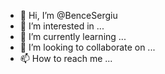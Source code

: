 - 👋 Hi, I’m @BenceSergiu
- 👀 I’m interested in ...
- 🌱 I’m currently learning ...
- 💞️ I’m looking to collaborate on ...
- 📫 How to reach me ...

<!---
BenceSergiu/BenceSergiu is a ✨ special ✨ repository because its `README.md` (this file) appears on your GitHub profile.
You can click the Preview link to take a look at your changes.
--->
